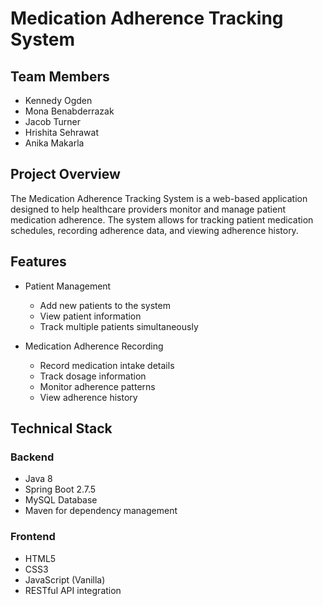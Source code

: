 # Medication Adherence Tracking System

## Team Members
- Kennedy Ogden
- Mona Benabderrazak
- Jacob Turner
- Hrishita Sehrawat
- Anika Makarla

## Project Overview
The Medication Adherence Tracking System is a web-based application designed to help healthcare providers monitor and manage patient medication adherence. The system allows for tracking patient medication schedules, recording adherence data, and viewing adherence history.

## Features
- Patient Management
  - Add new patients to the system
  - View patient information
  - Track multiple patients simultaneously

- Medication Adherence Recording
  - Record medication intake details
  - Track dosage information
  - Monitor adherence patterns
  - View adherence history

 ## Technical Stack
### Backend
- Java 8
- Spring Boot 2.7.5
- MySQL Database
- Maven for dependency management

### Frontend
- HTML5
- CSS3
- JavaScript (Vanilla)
- RESTful API integration

